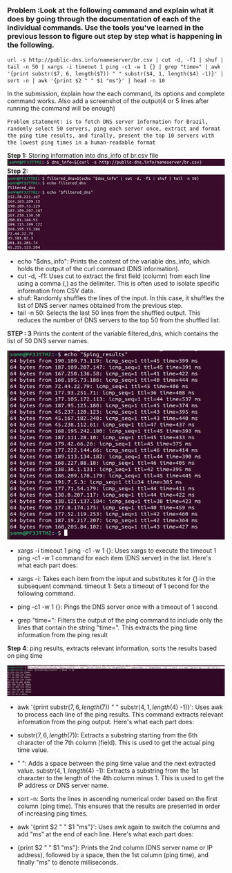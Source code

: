 ### Problem :Look at the following command and explain what it does by going through the documentation of each of the individual commands. Use the tools you've learned in the previous lesson to figure out step by step what is happening in the following.


```
url -s http://public-dns.info/nameserver/br.csv | cut -d, -f1 | shuf | tail -n 50 | xargs -i timeout 1 ping -c1 -w 1 {} | grep "time=" | awk '{print substr($7, 6, length($7)) " " substr($4, 1, length($4) -1)}' | sort -n | awk '{print $2 " " $1 "ms"}' | head -n 10 

```

In the submission, explain how the each command, its options and complete command works. Also add a screenshot of the output(4 or 5 lines after running the command will be enough)


 ```
 Problem statement: is to fetch DNS server information for Brazil, randomly select 50 servers, ping each server once, extract and format the ping time results, and finally, present the top 10 servers with the lowest ping times in a human-readable format
  ```
**Step 1:** Storing information into  dns_info of br.csv file
![Alt text](<Screenshot from 2024-02-26 15-36-04.png>)
**Step 2:**
![Alt text](<Screenshot from 2024-02-26 15-35-23.png>)

- echo "$dns_info": Prints the content of the variable dns_info, which holds the output of the curl command (DNS information).
- cut -d, -f1: Uses cut to extract the first field (column) from each line using a comma (,) as the delimiter. This is often used to isolate specific information from CSV data.
- shuf: Randomly shuffles the lines of the input. In this case, it shuffles the list of DNS server names obtained from the previous step.
- tail -n 50: Selects the last 50 lines from the shuffled output. This reduces the number of DNS servers to the top 50 from the shuffled list.





**STEP : 3** Prints the content of the variable filtered_dns, which contains the list of 50 DNS server names.

![Alt text](<Screenshot from 2024-02-26 15-43-34.png>)

- xargs -i timeout 1 ping -c1 -w 1 {}: Uses xargs to execute the timeout 1 ping -c1 -w 1 command for each item (DNS server) in the list. Here's what each part does:

- xargs -i: Takes each item from the input and substitutes it for {} in the subsequent command.
timeout 1: Sets a timeout of 1 second for the following command.
- ping -c1 -w 1 {}: Pings the DNS server once with a timeout of 1 second.
- grep "time=": Filters the output of the ping command to include only the lines that contain the string "time=". This extracts the ping time information from the ping result


**Step 4**: ping results, extracts relevant information, sorts the results based on ping time

![Alt text](<Screenshot from 2024-02-26 15-47-08.png>)

- awk '{print substr($7, 6, length($7)) " " substr($4, 1, length($4) -1)}': Uses awk to process each line of the ping results. This command extracts relevant information from the ping output. Here's what each part does:

-  substr($7, 6, length($7)): Extracts a substring starting from the 6th character of the 7th column (field). This is used to get the actual ping time value.
- " ": Adds a space between the ping time value and the next extracted value.
substr($4, 1, length($4) -1): Extracts a substring from the 1st character to the length of the 4th column minus 1. This is used to get the IP address or DNS server name.
- sort -n: Sorts the lines in ascending numerical order based on the first column (ping time). This ensures that the results are presented in order of increasing ping times.

 - awk '{print $2 " " $1 "ms"}': Uses awk again to switch the columns and add "ms" at the end of each line. Here's what each part does:

- {print $2 " " $1 "ms"}: Prints the 2nd column (DNS server name or IP address), followed by a space, then the 1st column (ping time), and finally "ms" to denote milliseconds.



